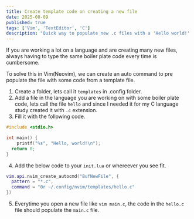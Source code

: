 ```yaml
---
title: Create template code on creating a new file
date: 2025-08-09
published: true
tags: ['Vim', 'TextEditor', 'C']
description: "Quick way to populate new .c files with a 'Hello world!' program."
---
```


If you are working a lot on a language and are creating many new files, always
having to type the same boiler plate code every time is cumbersome.

To solve this in Vim(Neovim), we can create an auto command to pre populate the file
with some code from a template file.

1. Create a folder, lets call it `templates` in .config folder.
2. Add a file in the language you are working on with some boiler plate code,
   lets call the file `hello` and since I needed it for my C language study
created it with `.c` extension.
3. Fill it with the following code.
```c
#include <stdio.h>

int main() {
	printf("%s", "Hello, world!\n");
  return 0;
}
```
4. Add the below code to your `init.lua` or whereever you see fit.
```lua
vim.api.nvim_create_autocmd("BufNewFile", {
  pattern = "*.c",
  command = "0r ~/.config/nvim/templates/hello.c"
})
```
5. Everytime you open a new file like `vim main.c`, the code in the `hello.c`
   file should populate the `main.c` file.


